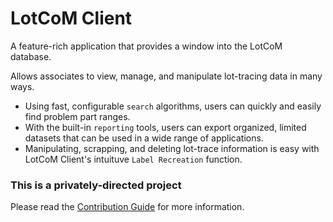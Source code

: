 # LotCoM Client
A feature-rich application that provides a window into the LotCoM database. 

Allows associates to view, manage, and manipulate lot-tracing data in many ways. 
- Using fast, configurable `search` algorithms, users can quickly and easily find problem part ranges.
- With the built-in `reporting` tools, users can export organized, limited datasets that can be used in a wide range of applications.
- Manipulating, scrapping, and deleting lot-trace information is easy with LotCoM Client's intuituve `Label Recreation` function.

### This is a privately-directed project

Please read the [Contribution Guide](https://github.com/LotCoM/LotCoM-client/blob/develop/CONTRIBUTING.md) for more information.